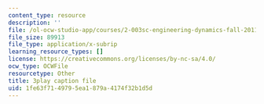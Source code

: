 ```yaml
---
content_type: resource
description: ''
file: /ol-ocw-studio-app/courses/2-003sc-engineering-dynamics-fall-2011/1fe63f7149795ea1879a4174f32b1d5d_ZNVvYg1FOPk.vtt
file_size: 89913
file_type: application/x-subrip
learning_resource_types: []
license: https://creativecommons.org/licenses/by-nc-sa/4.0/
ocw_type: OCWFile
resourcetype: Other
title: 3play caption file
uid: 1fe63f71-4979-5ea1-879a-4174f32b1d5d
---
```

